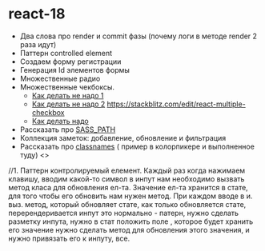 # react-18

- Два слова про render и commit фазы (почему логи в методе render 2 раза идут)
- Паттерн controlled element
- Создаем форму регистрации
- Генерация Id элементов формы
- Множественные радио
- Множественные чекбоксы.
  - [Как делать не надо 1](https://medium.com/@wlodarczyk_j/handling-multiple-checkboxes-in-react-js-337863fd284e)
  - [Как делать не надо 2](https://www.nicesnippets.com/blog/react-js-get-multiple-checkbox-value-on-submit)
    https://stackblitz.com/edit/react-multiple-checkbox
  - [Как делать надо](http://react.tips/checkboxes-in-react-16/)
- Рассказать про
  [SASS_PATH](https://create-react-app.dev/docs/adding-a-sass-stylesheet)
- Коллекция заметок: добавление, обновление и фильтрация
- Рассказать про [classnames](https://github.com/JedWatson/classnames) ( пример
  в колорпикере и выполненное туду) <>

//1. Паттерн контролируемый елемент. Каждый раз когда нажимаем клавишу, вводим
какой-то символ в инпут нам необходимо вызвать метод класа для обновления ел-та.
Значение ел-та хранится в стате, для того чтобы его обновить нам нужен метод.
При каждом вводе в и. выз. метод, который обновляет стате, как только
обновляется стате, перерендеривается инпут это нормально - патерн, нужно сделать
разметку инпута, нужно в стат положить поле , которое будет хранить его значение
нужно сделать метод для обновления этого значения, и нужно привязать его к
инпуту, все.
